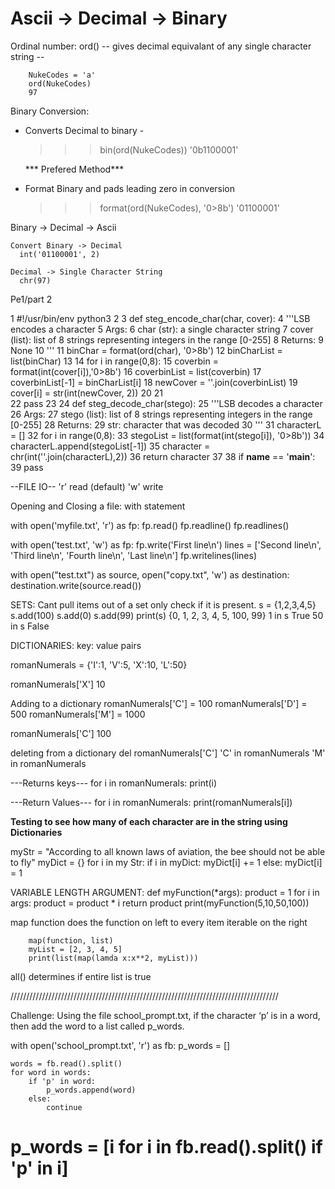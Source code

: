 
# Ascii -> Decimal -> Binary

  Ordinal number:
  ord() -- gives decimal equivalant of any single character string --

		NukeCodes = 'a'
		ord(NukeCodes)
		97


  Binary Conversion:

  - Converts Decimal to binary - 
    >>> bin(ord(NukeCodes))
        '0b1100001'

       *** Prefered Method***

  - Format Binary and pads leading zero in conversion
    >>> format(ord(NukeCodes), '0>8b')
        '01100001'

Binary -> Decimal -> Ascii

    Convert Binary -> Decimal 
      int('01100001', 2)

    Decimal -> Single Character String
      chr(97)


Pe1/part 2

 1 #!/usr/bin/env python3
  2 
  3 def steg_encode_char(char, cover):
  4     '''LSB encodes a character
  5     Args:
  6         char (str): a single character string
  7         cover (list): list of 8 strings representing integers in the range [0-255]
  8     Returns:
  9         None
 10     '''
 11     binChar = format(ord(char), '0>8b')
 12     binCharList = list(binChar)
 13 
 14     for i in range(0,8):
 15         coverbin = format(int(cover[i]),'0>8b')
 16         coverbinList = list(coverbin)
 17         coverbinList[-1] =  binCharList[i]
 18         newCover = ''.join(coverbinList)
 19         cover[i] = str(int(newCover, 2))
 20 
 21     
 22     pass
 23 
 24 def steg_decode_char(stego):
 25     '''LSB decodes a character
 26     Args:
 27         stego (list): list of 8 strings representing integers in the range [0-255]
 28     Returns:
 29         str: character that was decoded
 30     '''
 31     characterL = []
 32     for i in range(0,8):
 33         stegoList = list(format(int(stego[i]), '0>8b'))
 34         characterL.append(stegoList[-1])
 35     character = chr(int(''.join(characterL),2))
 36     return character
 37 
 38 if __name__ == '__main__':
 39     pass


--FILE IO--
'r' read (default)
'w' write

Opening and Closing a file:
  with statement 
  
with open('myfile.txt', 'r') as fp:
  fp.read()
  fp.readline()
  fp.readlines()

with open('test.txt', 'w') as fp:
    fp.write('First line\n')
    lines = ['Second line\n', 'Third line\n', 'Fourth line\n', 'Last line\n']
    fp.writelines(lines)

  
with open("test.txt") as source, open("copy.txt", 'w') as destination:
    destination.write(source.read())


SETS:
Cant pull items out of a set
only check if it is present.
s = {1,2,3,4,5}
s.add(100)
s.add(0)
s.add(99)
print(s)
{0, 1, 2, 3, 4, 5, 100, 99}
1 in s
True
50 in s
False

DICTIONARIES:
key: value pairs

romanNumerals = {'I':1, 'V':5, 'X':10, 'L':50}

romanNumerals['X']
10

Adding to a dictionary
romanNumerals['C'] = 100
romanNumerals['D'] = 500
romanNumerals['M'] = 1000

romanNumerals['C']
100

deleting from a dictionary
del romanNumerals['C']
'C' in romanNumerals
'M' in romanNumerals

---Returns keys---
for i in romanNumerals:
  print(i)

---Return Values---
for i in romanNumerals:
  	print(romanNumerals[i])

****Testing to see how many of each character are in the string using Dictionaries****

myStr = "According to all known laws of aviation, the bee should not be able to fly"
myDict = {}
for i in my Str:
    if i in myDict:
        myDict[i] += 1
    else:
        myDict[i] = 1


VARIABLE LENGTH ARGUMENT:
def myFunction(*args):
	product = 1
	for i in args:
		product = product * i
	return product
print(myFunction(5,10,50,100))

map function 
does the function on left to every item iterable on the right

		map(function, list)
		myList = [2, 3, 4, 5]
		print(list(map(lamda x:x**2, myList)))
all()
determines if entire list is true

/////////////////////////////////////////////////////////////////////////////////////

Challenge: Using the file school_prompt.txt, if the character ‘p’ is in a word, then add the word to a list called p_words.

with open('school_prompt.txt', 'r') as fb:
    p_words = []

    words = fb.read().split()
    for word in words:
        if 'p' in word:
            p_words.append(word)
        else: 
            continue
            
# p_words = [i for i in fb.read().split() if 'p' in i]





